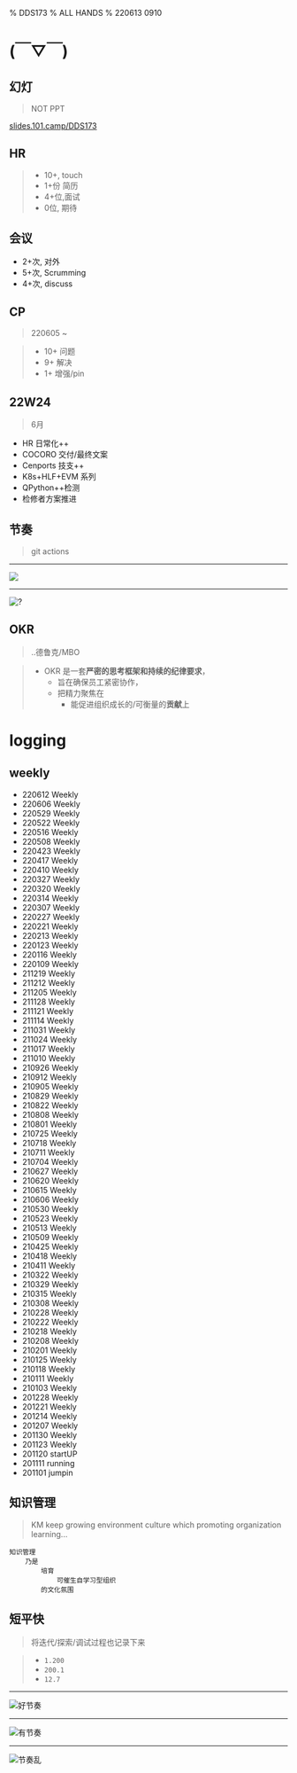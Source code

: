 % DDS173
% ALL HANDS
% 220613 0910

# (￣▽￣)


## 幻灯
> NOT PPT

[slides.101.camp/DDS173](http://slides.101.camp/DDS173.html)

## HR
> - 10+, touch
> - 1+份 简历
> - 4+位,面试
> - 0位, 期待

## 会议
- 2+次, 对外
- 5+次, Scrumming
- 4+次, discuss

## CP
> 220605 ~

>+ 10+ 问题
>+ 9+ 解决
>+ 1+ 增强/pin

## 22W24
> 6月

- HR 日常化++
- COCORO 交付/最终文案
- Cenports 技支++
- K8s+HLF+EVM 系列
- QPython++检测
- 检修者方案推进

## 节奏
> git actions 


------

![](https://ipic.zoomquiet.top/2022-06-12-zshot%202022-06-12%2021.34.24.jpg!/fw/640)

------

![?](https://ipic.zoomquiet.top/2022-06-12-zshot%202022-06-12%2021.34.54.jpg!/fw/640)

## OKR
> ..德鲁克/MBO


> - OKR 是一套**严密的思考框架和持续的纪律要求**，
>    + 旨在确保员工紧密协作，
>    + 把精力聚焦在
>        + 能促进组织成长的/可衡量的**贡献**上

# logging


## weekly

- 220612 Weekly
- 220606 Weekly
- 220529 Weekly
- 220522 Weekly
- 220516 Weekly
- 220508 Weekly
- 220423 Weekly
- 220417 Weekly
- 220410 Weekly
- 220327 Weekly
- 220320 Weekly
- 220314 Weekly
- 220307 Weekly
- 220227 Weekly
- 220221 Weekly
- 220213 Weekly
- 220123 Weekly
- 220116 Weekly
- 220109 Weekly
- 211219 Weekly
- 211212 Weekly
- 211205 Weekly
- 211128 Weekly
- 211121 Weekly
- 211114 Weekly
- 211031 Weekly
- 211024 Weekly
- 211017 Weekly
- 211010 Weekly
- 210926 Weekly
- 210912 Weekly
- 210905 Weekly
- 210829 Weekly
- 210822 Weekly
- 210808 Weekly
- 210801 Weekly
- 210725 Weekly
- 210718 Weekly
- 210711 Weekly
- 210704 Weekly
- 210627 Weekly
- 210620 Weekly
- 210615 Weekly
- 210606 Weekly
- 210530 Weekly
- 210523 Weekly
- 210513 Weekly
- 210509 Weekly
- 210425 Weekly
- 210418 Weekly
- 210411 Weekly
- 210322 Weekly
- 210329 Weekly
- 210315 Weekly
- 210308 Weekly
- 210228 Weekly
- 210222 Weekly
- 210218 Weekly
- 210208 Weekly
- 210201 Weekly
- 210125 Weekly
- 210118 Weekly
- 210111 Weekly
- 210103 Weekly
- 201228 Weekly
- 201221 Weekly
- 201214 Weekly
- 201207 Weekly
- 201130 Weekly
- 201123 Weekly
- 201120 startUP
- 201111 running
- 201101 jumpin

## 知识管理
> KM keep growing environment culture which promoting organization learning...


```
知识管理
    乃是
        培育
            可催生自学习型组织
        的文化氛围
```

## 短平快
> 将迭代/探索/调试过程也记录下来


> - `1.200`
> - `200.1`
> - `12.7`

------

![好节奏](https://ipic.zoomquiet.top/2021-10-17-ScreenShot%202021-10-17%2021.39.55.jpg!/fw/460)


------


![有节奏](https://ipic.zoomquiet.top/2021-10-17-ScreenShot%202021-10-17%2021.41.15.jpg!/fw/460)

------


![节奏乱](https://ipic.zoomquiet.top/2021-10-17-ScreenShot%202021-10-17%2021.45.57.jpg!/fw/460)

